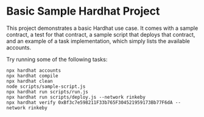 # Basic Sample Hardhat Project

This project demonstrates a basic Hardhat use case. It comes with a sample contract, a test for that contract, a sample script that deploys that contract, and an example of a task implementation, which simply lists the available accounts.

Try running some of the following tasks:

```shell
npx hardhat accounts
npx hardhat compile
npx hardhat clean
node scripts/sample-script.js
npx hardhat run scripts/run.js
npx hardhat run scripts/deploy.js --network rinkeby
npx hardhat verify 0xBf3c7e598211F33b765F304521959173Bb77F6dA --network rinkeby
```
